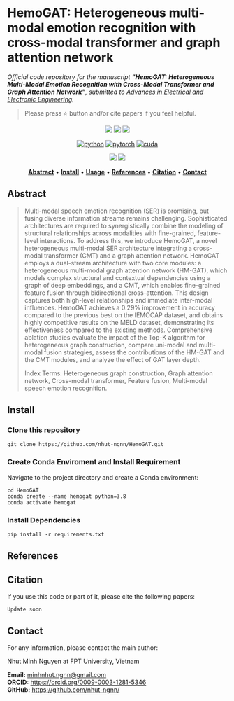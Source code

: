 # HemoGAT: Heterogeneous multi-modal emotion recognition with cross-modal transformer and graph attention network
<i>
  Official code repository for the manuscript 
  <b>"HemoGAT: Heterogeneous Multi-Modal Emotion Recognition with Cross-Modal Transformer and Graph Attention Network"</b>, 
  submitted to 
  <a href="https://advances.vsb.cz/">Advances in Electrical and Electronic Engineering</a>.
</i>

> Please press ⭐ button and/or cite papers if you feel helpful.

<p align="center">
<img src="https://img.shields.io/github/stars/nhut-ngnn/HemoGAT">
<img src="https://img.shields.io/github/forks/nhut-ngnn/HemoGAT">
<img src="https://img.shields.io/github/watchers/nhut-ngnn/HemoGAT">
</p>

<div align="center">

[![python](https://img.shields.io/badge/-Python_3.8.20-blue?logo=python&logoColor=white)](https://www.python.org/downloads/)
[![pytorch](https://img.shields.io/badge/Torch_2.0.1-ee4c2c?logo=pytorch&logoColor=white)](https://pytorch.org/get-started/locally/)
[![cuda](https://img.shields.io/badge/-CUDA_11.8-green?logo=nvidia&logoColor=white)](https://developer.nvidia.com/cuda-toolkit-archive)
</div>

<p align="center">
<img src="https://img.shields.io/badge/Last%20updated%20on-19.04.2025-brightgreen?style=for-the-badge">
<img src="https://img.shields.io/badge/Written%20by-Nguyen%20Minh%20Nhut-pink?style=for-the-badge"> 
</p>


<div align="center">

[**Abstract**](#Abstract) •
[**Install**](#install) •
[**Usage**](#usage) •
[**References**](#references) •
[**Citation**](#citation) •
[**Contact**](#Contact)

</div>

## Abstract 
> Multi-modal speech emotion recognition (SER) is promising, but fusing diverse information streams remains challenging. Sophisticated architectures are required to synergistically combine the modeling of structural relationships across modalities with fine-grained, feature-level interactions. To address this, we introduce HemoGAT, a novel heterogeneous multi-modal SER architecture integrating a cross-modal transformer (CMT) and a graph attention network. HemoGAT employs a dual-stream architecture with two core modules: a heterogeneous multi-modal graph attention network (HM-GAT), which models complex structural and contextual dependencies using a graph of deep embeddings, and a CMT, which enables fine-grained feature fusion through bidirectional cross-attention. This design captures both high-level relationships and immediate inter-modal influences. HemoGAT achieves a 0.29\% improvement in accuracy compared to the previous best on the IEMOCAP dataset, and obtains highly competitive results on the MELD dataset, demonstrating its effectiveness compared to the existing methods. Comprehensive ablation studies evaluate the impact of the Top-K algorithm for heterogeneous graph construction, compare uni-modal and multi-modal fusion strategies, assess the contributions of the HM-GAT and the CMT modules, and analyze the effect of GAT layer depth. 
>
> Index Terms: Heterogeneous graph construction, Graph attention network, Cross-modal transformer, Feature fusion, Multi-modal speech emotion recognition.


## Install
### Clone this repository
```
git clone https://github.com/nhut-ngnn/HemoGAT.git
```

### Create Conda Enviroment and Install Requirement
Navigate to the project directory and create a Conda environment:
```
cd HemoGAT
conda create --name hemogat python=3.8
conda activate hemogat
```
### Install Dependencies
```
pip install -r requirements.txt
```


## References

## Citation
If you use this code or part of it, please cite the following papers:
```
Update soon
```
## Contact
For any information, please contact the main author:

Nhut Minh Nguyen at FPT University, Vietnam

**Email:** [minhnhut.ngnn@gmail.com](mailto:minhnhut.ngnn@gmail.com)<br>
**ORCID:** <link>https://orcid.org/0009-0003-1281-5346</link> <br>
**GitHub:** <link>https://github.com/nhut-ngnn/</link>
